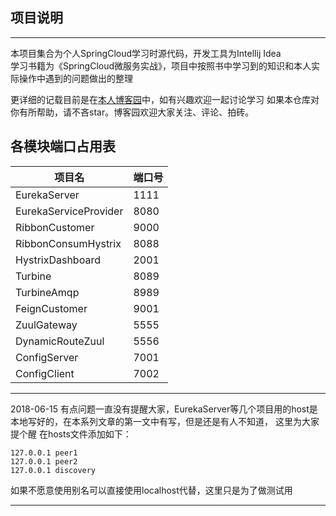 ## 项目说明

----

本项目集合为个人SpringCloud学习时源代码，开发工具为Intellij Idea  
学习书籍为《SpringCloud微服务实战》，项目中按照书中学习到的知识和本人实际操作中遇到的问题做出的整理

更详细的记载目前是在[本人博客园](https://www.cnblogs.com/hellxz/category/1203216.html)中，如有兴趣欢迎一起讨论学习
如果本仓库对你有所帮助，请不吝star。博客园欢迎大家关注、评论、拍砖。

## 各模块端口占用表

| 项目名                | 端口号 |
| --------------------- | ------ |
| EurekaServer          | 1111   |
| EurekaServiceProvider | 8080   |
| RibbonCustomer        | 9000   |
| RibbonConsumHystrix   | 8088   |
| HystrixDashboard      | 2001   |
| Turbine               | 8089   |
| TurbineAmqp           | 8989   |
| FeignCustomer         | 9001   |
| ZuulGateway           | 5555   |
| DynamicRouteZuul      | 5556   |
| ConfigServer          | 7001   |
| ConfigClient          | 7002   |
----
2018-06-15
有点问题一直没有提醒大家，EurekaServer等几个项目用的host是本地写好的，在本系列文章的第一文中有写，但是还是有人不知道，
这里为大家提个醒
在hosts文件添加如下：
```
127.0.0.1 peer1
127.0.0.1 peer2
127.0.0.1 discovery
```  
如果不愿意使用别名可以直接使用localhost代替，这里只是为了做测试用

----
